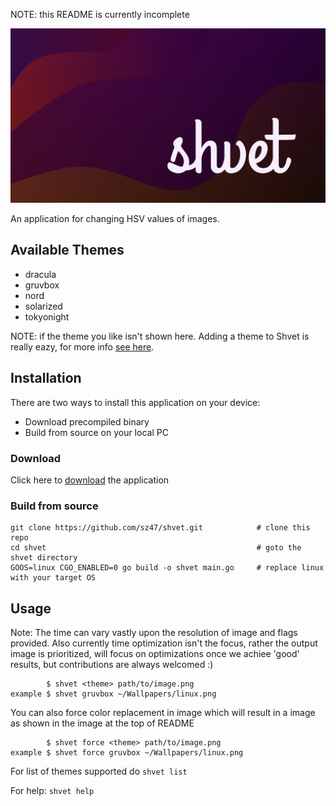 NOTE: this README is currently incomplete

![Shvet](assets/name.svg)

An application for changing HSV values of images.

## Available Themes

+ dracula
+ gruvbox
+ nord
+ solarized
+ tokyonight 

NOTE: if the theme you like isn't shown here. Adding a theme to Shvet is really eazy, for more info [see here](https://example.com).

## Installation

There are two ways to install this application on your device:
+ Download precompiled binary
+ Build from source on your local PC

### Download

Click here to [download](https://example.com) the application

### Build from source

```
git clone https://github.com/sz47/shvet.git            # clone this repo
cd shvet                                               # goto the shvet directory
GOOS=linux CGO_ENABLED=0 go build -o shvet main.go     # replace linux with your target OS
```

## Usage

Note: The time can vary vastly upon the resolution of image and flags provided. Also currently time optimization isn't the focus, rather the output image is prioritized, will focus on optimizations once we achiee 'good' results, but contributions are always welcomed :)

```
        $ shvet <theme> path/to/image.png
example $ shvet gruvbox ~/Wallpapers/linux.png
```

You can also force color replacement in image which will result in a image as shown in the image at the top of README
```
        $ shvet force <theme> path/to/image.png
example $ shvet force gruvbox ~/Wallpapers/linux.png
```

For list of themes supported do `shvet list`

For help: `shvet help`
